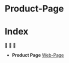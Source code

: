 # Product-Page
# Index

:muscle: :muscle: :muscle:   

- **Product Page** 
 [Web-Page](https://nigranac.github.io/Product-Page/)
